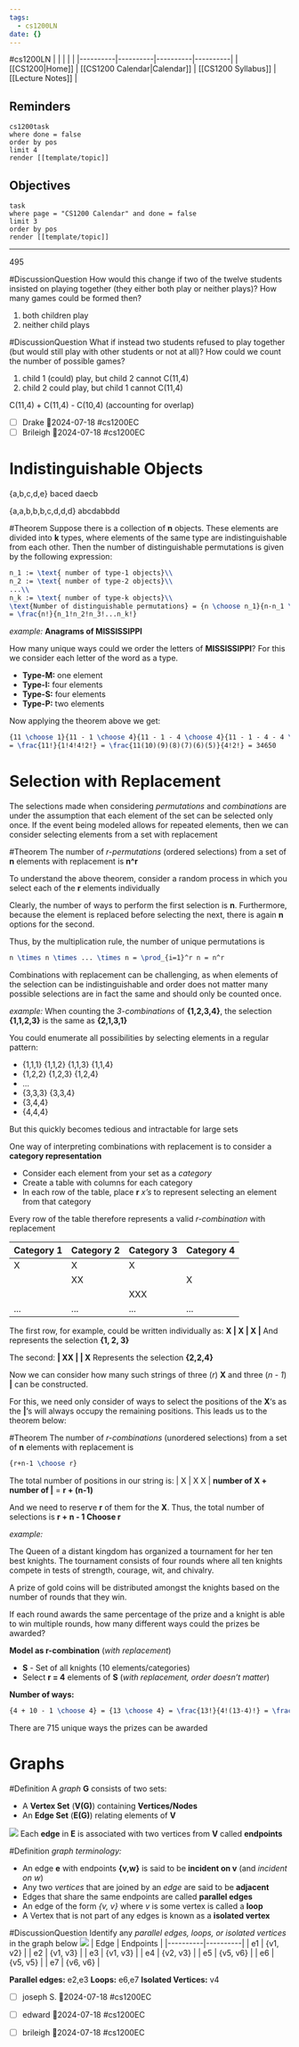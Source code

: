 ```yaml
---
tags:
  - cs1200LN
date: {}
---
```

#cs1200LN
|  |  |  |  |
|----------|----------|----------|----------|
| [[CS1200|Home]] | [[CS1200 Calendar|Calendar]] | [[CS1200 Syllabus]] | [[Lecture Notes]] |


## Reminders

```query
cs1200task
where done = false
order by pos
limit 4
render [[template/topic]]
```

## Objectives

```query
task
where page = "CS1200 Calendar" and done = false
limit 3
order by pos
render [[template/topic]]
```
---

495


#DiscussionQuestion How would this change if two of the twelve students insisted on playing together (they either both play or neither plays)? How many games could be formed then?

1. both children play
2. neither child plays

#DiscussionQuestion What if instead two students refused to play together (but would still play with other students or not at all)? How could we count the number of possible games?

1. child 1 (could) play, but child 2 cannot
     C(11,4)
2. child 2 could play, but child 1 cannot
     C(11,4)

C(11,4) + C(11,4) - C(10,4) (accounting for overlap)

* [ ] Drake  📅2024-07-18 #cs1200EC
* [ ] Brileigh  📅2024-07-18 #cs1200EC

# Indistinguishable Objects

{a,b,c,d,e} baced daecb

{a,a,b,b,b,c,d,d,d} abcdabbdd


#Theorem Suppose there is a collection of **n** objects. These elements are divided into **k** types, where elements of the same type are indistinguishable from each other. Then the number of distinguishable permutations is given by the following expression:
```latex
n_1 := \text{ number of type-1 objects}\\
n_2 := \text{ number of type-2 objects}\\
...\\
n_k := \text{ number of type-k objects}\\
\text{Number of distinguishable permutations} = {n \choose n_1}{n-n_1 \choose n_2}{n-n_1-n_2 \choose n_3}...{n-n_1-...-n_{k-1} \choose n_k}\\
= \frac{n!}{n_1!n_2!n_3!...n_k!}
```

_example:_ **Anagrams of MISSISSIPPI**

How many unique ways could we order the letters of **MISSISSIPPI**? For this we consider each letter of the word as a type.

* **Type-M:** one element
* **Type-I:** four elements
* **Type-S:** four elements
* **Type-P:** two elements

Now applying the theorem above we get:
```latex
{11 \choose 1}{11 - 1 \choose 4}{11 - 1 - 4 \choose 4}{11 - 1 - 4 - 4 \choose 2} = {11 \choose 1}{10 \choose 4}{6 \choose 4}{2 \choose 2}
= \frac{11!}{1!4!4!2!} = \frac{11(10)(9)(8)(7)(6)(5)}{4!2!} = 34650
```


# Selection with Replacement

The selections made when considering _permutations_ and _combinations_ are under the assumption that each element of the set can be selected only once. If the event being modeled allows for repeated elements, then we can consider selecting elements from a set with replacement

#Theorem The number of _r-permutations_ (ordered selections) from a set of **n** elements with replacement is **n^r**

To understand the above theorem, consider a random process in which you select each of the **r** elements individually

Clearly, the number of ways to perform the first selection is **n**. Furthermore, because the element is replaced before selecting the next, there is again **n** options for the second.

Thus, by the multiplication rule, the number of unique permutations is
```latex
n \times n \times ... \times n = \prod_{i=1}^r n = n^r
```


Combinations with replacement can be challenging, as when elements of the selection can be indistinguishable and order does not matter many possible selections are in fact the same and should only be counted once.

_example:_
When counting the _3-combinations_ of **{1,2,3,4}**, the selection **{1,1,2,3}** is the same as **{2,1,3,1}** 

You could enumerate all possibilities by selecting elements in a regular pattern:

* {1,1,1} {1,1,2} {1,1,3} {1,1,4}
* {1,2,2} {1,2,3} {1,2,4}
* ...
* {3,3,3} {3,3,4}
* {3,4,4}
* {4,4,4}

But this quickly becomes tedious and intractable for large sets

One way of interpreting combinations with replacement is to consider a **category representation**

* Consider each element from your set as a _category_
* Create a table with columns for each category
* In each row of the table, place **r** _x’s_ to represent selecting an element from that category

Every row of the table therefore represents a valid _r-combination_ with replacement

| Category 1 | Category 2 | Category 3 | Category 4 |
|----------|----------|----------|----------|
| X | X | X |  |
|  | XX |  | X |
|  |  | XXX |  |
| ... | ... | ... | ... |

The first row, for example, could be written individually as:
  **X | X | X |**
And represents the selection
  **{1, 2, 3}**

The second:
  **| XX | | X**
Represents the selection
  **{2,2,4}**

Now we can consider how many such strings of three (_r_) **X** and three (_n - 1_) **|** can be constructed.

For this, we need only consider of ways to select the positions of the **X**‘s as the **|**‘s will always occupy the remaining positions. This leads us to the theorem below:

#Theorem The number of _r-combinations_ (unordered selections) from a set of **n** elements with replacement is 
```latex
{r+n-1 \choose r}
```

The total number of positions in our string is: | X | X X |
  **number of X + number of |** = **r + (n-1)**

And we need to reserve **r** of them for the **X**. Thus, the total number of selections is **r + n - 1 Choose r**

_example:_ 

The Queen of a distant kingdom has organized a tournament for her ten best knights. The tournament consists of four rounds where all ten knights compete in tests of strength, courage, wit, and chivalry.

A prize of gold coins will be distributed amongst the knights based on the number of rounds that they win.

If each round awards the same percentage of the prize and a knight is able to win multiple rounds, how many different ways could the prizes be awarded?

**Model as r-combination** (_with replacement_)

* **S** - Set of all knights (10 elements/categories)
* Select **r = 4** elements of **S** (_with replacement, order doesn’t matter_)

**Number of ways:**
```latex
{4 + 10 - 1 \choose 4} = {13 \choose 4} = \frac{13!}{4!(13-4)!} = \frac{13!}{4!9!} = \frac{13(12)(11)(10)}{4(3)(2)(1)} = 715
```

There are 715 unique ways the prizes can be awarded

# Graphs

#Definition A _graph_ **G** consists of two sets:
* A **Vertex Set** (**V(G)**) containing **Vertices/Nodes**
* An **Edge Set** (**E(G)**) relating elements of **V**

![](../img/graph.png)
Each **edge** in **E** is associated with two vertices from **V** called **endpoints**

#Definition _graph terminology:_
* An edge **e** with endpoints **{v,w}** is said to be **incident on v** (and _incident on w_)
* Any two _vertices_ that are joined by an _edge_ are said to be **adjacent**
* Edges that share the same endpoints are called **parallel edges**
* An edge of the form _{v, v}_ where _v_ is some vertex is called a **loop**
* A Vertex that is not part of any edges is known as a **isolated vertex**

#DiscussionQuestion Identify any _parallel edges, loops, or isolated vertices_ in the graph below
![](../img/graph-elements.png)
| Edge | Endpoints |
|----------|----------|
| e1 | {v1, v2} |
| e2 | {v1, v3} |
| e3 | {v1, v3} |
| e4 | {v2, v3} |
| e5 | {v5, v6} |
| e6 | {v5, v5} |
| e7 | {v6, v6} |

**Parallel edges:** e2,e3
**Loops:** e6,e7
**Isolated Vertices:** v4

* [ ] joseph S.  📅2024-07-18 #cs1200EC
* [ ] edward  📅2024-07-18 #cs1200EC
* [ ] brileigh  📅2024-07-18 #cs1200EC

